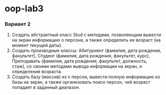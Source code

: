 # oop-lab3
### Вариант 2
1. Создать абстрактный класс Stud с методами, позволяющим вывести на экран информацию о персоне, а также определить ее возраст (на момент текущей даты). 
2. Создать производные классы: Абитуриент (фамилия, дата рождения, факультет), Студент (фамилия, дата рождения, факультет, курс), Преподавать (фамилия, дата рождения, факультет, должность, стаж), со своими методами вывода информации на экран, и определения возраста. 
3. Создать базу (массив) из n персон, вывести полную информацию из базы на экран, а также организовать поиск персон, чей возраст попадает в заданный диапазон.
